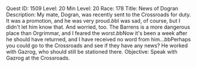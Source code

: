 Quest ID: 1509
Level: 20
Min Level: 20
Race: 178
Title: News of Dogran
Description: My mate, Dogran, was recently sent to the Crossroads for duty. It was a promotion, and he was very proud.$b$bI was sad, of course, but I didn't let him know that. And worried, too. The Barrens is a more dangerous place than Orgrimmar, and I feared the worst.$b$bNow it's been a week after he should have returned, and I have received no word from him...$b$bPerhaps you could go to the Crossroads and see if they have any news? He worked with Gazrog, who should still be stationed there.
Objective: Speak with Gazrog at the Crossroads.
